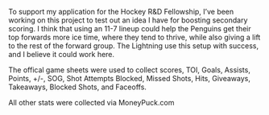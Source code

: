 To support my application for the Hockey R&D Fellowship, I’ve been working on this project to test out an idea I have for boosting secondary scoring. I think that using an 11-7 lineup could help the Penguins get their top forwards more ice time, where they tend to thrive, while also giving a lift to the rest of the forward group. The Lightning use this setup with success, and I believe it could work here.


The offical game sheets were used to collect scores, TOI, Goals, Assists, Points, +/-, SOG, Shot Attempts Blocked, Missed Shots, Hits, Giveaways, Takeaways, Blocked Shots, and Faceoffs.

All other stats were collected via MoneyPuck.com
